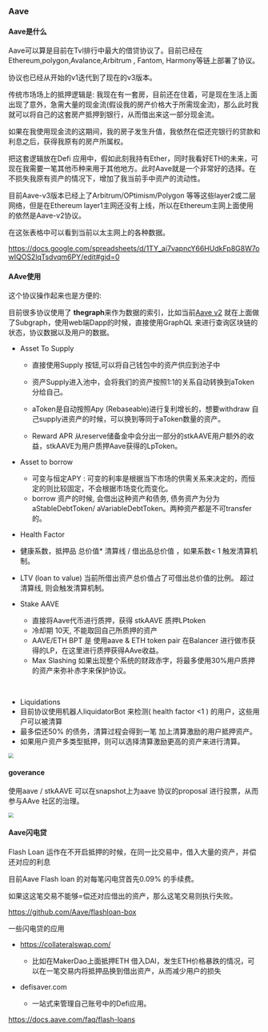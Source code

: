### Aave



#### Aave是什么

Aave可以算是目前在Tvl排行中最大的借贷协议了。目前已经在Ethereum,polygon,Avalance,Arbitrum , Fantom, Harmony等链上部署了协议。

协议也已经从开始的v1迭代到了现在的v3版本。



传统市场场上的抵押逻辑是: 我现在有一套房，目前还在住着，可是现在生活上面出现了意外，急需大量的现金流(假设我的房产价格大于所需现金流)，那么此时我就可以将自己的这套房产抵押到银行，从而借出来这一部分现金流。

如果在我使用现金流的这期间，我的房子发生升值，我依然在偿还完银行的贷款和利息之后，获得我原有的房产所属权。



把这套逻辑放在Defi 应用中，假如此刻我持有Ether，同时我看好ETH的未来，可现在我需要一笔其他币种来用于其他地方。此时Aave就是一个非常好的选择。在不损失我原有资产的情况下，增加了我当前手中资产的流动性。



目前Aave-v3版本已经上了Arbitrum/OPtimism/Polygon 等等这些layer2或二层网络，但是在Ethereum layer1主网还没有上线，所以在Ethereum主网上面使用的依然是Aave-v2协议。



在这张表格中可以看到当前以太主网上的各种数据。

https://docs.google.com/spreadsheets/d/1TY_ai7vapncY66HUdkFp8G8W7owIQOS2lqTsdvqm6PY/edit#gid=0





#### AAve使用

这个协议操作起来也是方便的:

目前很多协议使用了 **thegraph**来作为数据的索引，比如当前[Aave v2](https://thegraph.com/explorer/subgraph?id=CvvUWXNtn8A5zVAtM8ob3JGq8kQS8BLrzL6WJV7FrHRy&view=Overview) 就在上面做了Subgraph，使用web端Dapp的时候，直接使用GraphQL 来进行查询区块链的状态，协议数据以及用户的数据。 

* Asset To Supply

  * 直接使用Supply 按钮,可以将自己钱包中的资产供应到池子中
  * 资产Supply进入池中，会将我们的资产按照1:1的关系自动转换到aToken分给自己。

  * aToken是自动按照Apy (Rebaseable)进行复利增长的，想要withdraw 自己supply进资产的时候，可以换到等同于aToken数量的资产。
  * Reward APR 从reserve储备金中会分出一部分的stkAAVE用户额外的收益，stkAAVE为用户质押Aave获得的LpToken。

* Asset to borrow

  * 可变与恒定APY : 可变的利率是根据当下市场的供需关系来决定的，而恒定的则比较固定，不会根据市场变化而变化。
  * borrow  资产的时候, 会借出这种资产和债务, 债务资产为分为 aStableDebtToken/ aVariableDebtToken。两种资产都是不可transfer的。

*  Health Factor
  * 健康系数，抵押品 总价值* 清算线 / 借出品总价值  ，如果系数< 1 触发清算机制。
  * LTV (loan to value) 当前所借出资产总价值占了可借出总价值的比例。  超过清算线, 则会触发清算机制。



* Stake AAVE
  * 直接将Aave代币进行质押，获得 stkAAVE 质押LPtoken
  * 冷却期  10天, 不能取回自己所质押的资产
  * AAVE/ETH BPT 是 使用aave & ETH token pair 在Balancer 进行做市获得的LP，在这里进行质押获得AAve收益。
  * Max Slashing 如果出现整个系统的财政赤字，将最多使用30%用户质押的资产来弥补赤字来保护协议。 

​	

*  Liquidations
  * 目前协议使用机器人liquidatorBot 来检测( health factor <1 ) 的用户，这些用户可以被清算
  * 最多偿还50% 的债务，清算过程会得到一笔 加上清算激励的用户抵押资产。
  * 如果用户资产多类型抵押，则可以选择清算激励更高的资产来进行清算。



<img src="D:\dapp\mirror\image\04-01supplyDAI.png" style="zoom:60%;" />



#### goverance

使用aave / stkAAVE 可以在snapshot上为aave 协议的proposal 进行投票，从而参与AAve 社区的治理。

 

<img src="D:\dapp\mirror\image\04-02-aaveSnapshot.png" style="zoom:60%;" />



#### Aave闪电贷

Flash Loan 运作在不开启抵押的时候，在同一比交易中，借入大量的资产，并偿还对应的利息

目前Aave Flash loan 的对每笔闪电贷首先0.09% 的手续费。

如果这这笔交易不能够=偿还对应借出的资产，那么这笔交易则执行失败。



https://github.com/Aave/flashloan-box



一些闪电贷的应用

* https://collateralswap.com/
  * 比如在MakerDao上面抵押ETH 借入DAI，发生ETH价格暴跌的情况，可以在一笔交易内将抵押品换到借出资产，从而减少用户的损失

* defisaver.com
  * 一站式来管理自己账号中的Defi应用。

https://docs.aave.com/faq/flash-loans